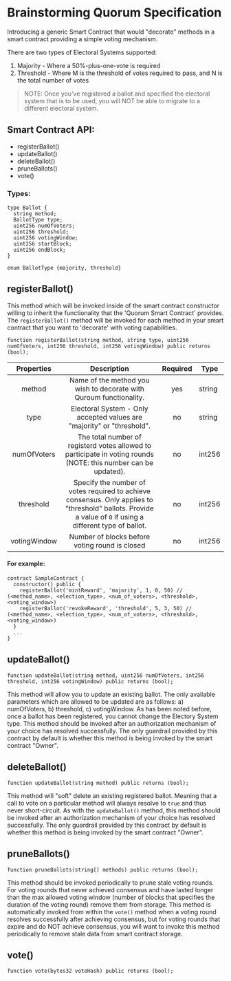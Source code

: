 # Brainstorming Quorum Specification

Introducing a generic Smart Contract that would "decorate" methods in a smart contract providing
a simple voting mechanism. 

There are two types of Electoral Systems supported:
1. Majority - Where a 50%-plus-one-vote is required
2. Threshold - Where M is the threshold of votes required to pass, and N is the total number of votes

> NOTE: Once you've registered a ballot and specified the electoral system that is to be used, you will NOT be able to migrate to a different electoral system. 

## Smart Contract API:
* registerBallot()
* updateBallot()
* deleteBallot()
* pruneBallots()
* vote()

### Types:

```
type Ballot {
  string method;
  BallotType type;
  uint256 numOfVoters;
  uint256 threshold;
  uint256 votingWindow;
  uint256 startBlock;
  uint256 endBlock;
}
```

```
enum BallotType {majority, threshold}
```

## registerBallot()

This method which will be invoked inside of the smart contract constructor willing to inherit the functionality that the 'Quorum Smart Contract' provides. The `registerBallot()` method will be invoked for each method in your smart contract that you want to 'decorate' with voting capabilities.

```
function registerBallot(string method, string type, uint256 numOfVoters, int256 threshold, int256 votingWindow) public returns (bool);
```

|   Properties   |  Description | Required | Type   |
|:--------------:|:------------------------------------------------------------------------------------------------------------------------------------------------------------------------------------------------------------------------------:|:--------:|--------|
| method | Name of the method you wish to decorate with Quroum functionality. | yes | string |
| type | Electoral System - Only accepted values are "majority" or "threshold". | no | string |
| numOfVoters | The total number of registerd votes allowed to participate in voting rounds (NOTE: this number can be updated). | no | int256 |
| threshold | Specify the number of votes required to achieve consensus. Only applies to "threshold" ballots. Provide a value of `0` if using a different type of ballot. | no | int256 |
| votingWindow | Number of blocks before voting round is closed | no | int256 |

#### For example:
```
contract SampleContract {
  constructor() public {
    registerBallot('mintReward', 'majority', 1, 0, 50) // (<method_name>, <election_type>, <num_of_voters>, <threshold>, <voting_window>)
    registerBallot('revokeReward', 'threshold', 5, 3, 50) // (<method_name>, <election_type>, <num_of_voters>, <threshold>, <voting_window>)
  }
  ...
}
```

## updateBallot()

```
function updateBallot(string method, uint256 numOfVoters, int256 threshold, int256 votingWindow) public returns (bool);
```

This method will allow you to update an existing ballot. The only available parameters which are allowed to be updated are as follows: a) numOfVoters, b) threshold, c) votingWindow. As has been noted before, once a ballot has been registered, you cannot change the Electory System type. This method should be invoked after an authorization mechanism of your choice has resolved successfully. The only guardrail provided by this contract by default is whether this method is being invoked by the smart contract "Owner".

## deleteBallot()

```
function updateBallot(string method) public returns (bool);
```

This method will "soft" delete an existing registered ballot. Meaning that a call to vote on a particular method will always resolve to `true` and thus never short-circuit. As with the `updateBallot()` method, this method should be invoked after an authorization mechanism of your choice has resolved successfully. The only guardrail provided by this contract by default is whether this method is being invoked by the smart contract "Owner".

## pruneBallots()

```
function pruneBallots(string[] methods) public returns (bool);
```

This method should be invoked periodically to prune stale voting rounds. For voting rounds that never achieved consensus and have lasted longer than the max allowed voting window (number of blocks that specifies the duration of the voting round) remove them from storage. This method is automatically invoked from within the `vote()` method when a voting round resolves successfully after achieving consensus, but for voting rounds that expire and do NOT achieve consensus, you will want to invoke this method periodically to remove stale data from smart contract storage.

## vote()

```
function vote(bytes32 voteHash) public returns (bool);
```

